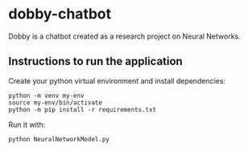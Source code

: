 # dobby-chatbot

Dobby is a chatbot created as a research project on Neural Networks.

## Instructions to run the application

Create your python virtual environment and install dependencies:

```
python -m venv my-env
source my-env/bin/activate
python -m pip install -r requirements.txt
```

Run it with:
```
python NeuralNetworkModel.py
```
